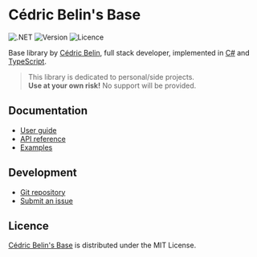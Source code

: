 # Cédric Belin's Base
![.NET](https://badgen.net/badge/.net/%3E%3D9.0/green) ![Version](https://badgen.net/badge/project/v0.26.0/blue) ![Licence](https://badgen.net/badge/licence/MIT/blue)

Base library by [Cédric Belin](https://cedric-belin.fr), full stack developer,
implemented in [C#](https://learn.microsoft.com/en-us/dotnet/csharp) and [TypeScript](https://www.typescriptlang.org).

> This library is dedicated to personal/side projects.  
> **Use at your own risk!** No support will be provided.

## Documentation
- [User guide](https://github.com/cedx/base/wiki)
- [API reference](https://cedx.github.io/base)
- [Examples](https://github.com/cedx/base/tree/main/example)

## Development
- [Git repository](https://github.com/cedx/base)
- [Submit an issue](https://github.com/cedx/base/issues)

## Licence
[Cédric Belin's Base](https://github.com/cedx/base) is distributed under the MIT License.

